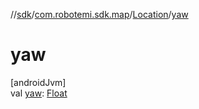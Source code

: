 //[sdk](../../../index.md)/[com.robotemi.sdk.map](../index.md)/[Location](index.md)/[yaw](yaw.md)

# yaw

[androidJvm]\
val [yaw](yaw.md): [Float](https://kotlinlang.org/api/latest/jvm/stdlib/kotlin/-float/index.html)

